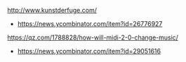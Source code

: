 http://www.kunstderfuge.com/
* https://news.ycombinator.com/item?id=26776927

https://qz.com/1788828/how-will-midi-2-0-change-music/
* https://news.ycombinator.com/item?id=29051616